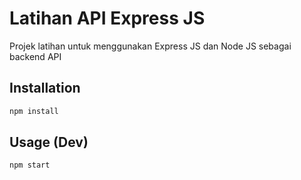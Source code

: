# Latihan API Express JS

Projek latihan untuk menggunakan Express JS dan Node JS sebagai backend API

## Installation

```bash
npm install
```

## Usage (Dev)

```bash
npm start
```
